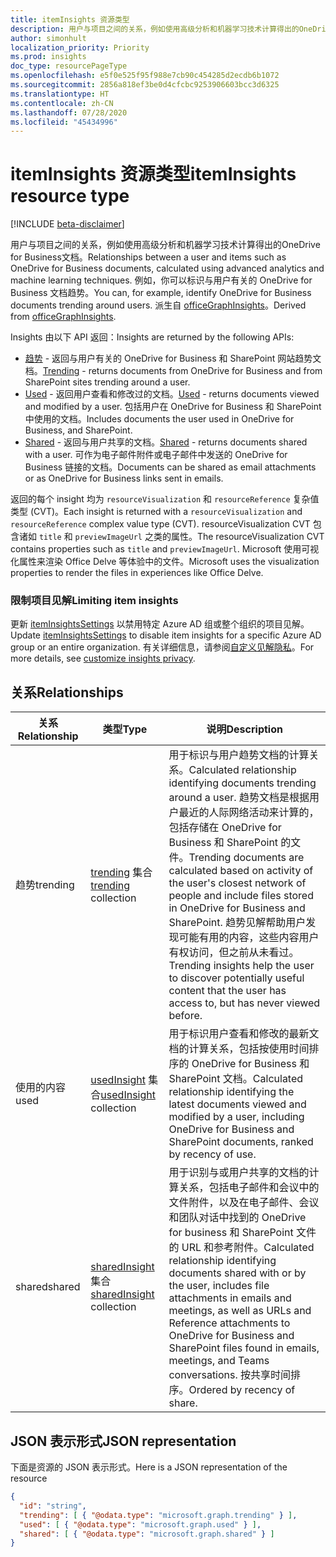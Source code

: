 ```yaml
---
title: itemInsights 资源类型
description: 用户与项目之间的关系，例如使用高级分析和机器学习技术计算得出的OneDrive for Business文档。 例如，你可以标识与用户有关的 OneDrive for Business 文档趋势。
author: simonhult
localization_priority: Priority
ms.prod: insights
doc_type: resourcePageType
ms.openlocfilehash: e5f0e525f95f988e7cb90c454285d2ecdb6b1072
ms.sourcegitcommit: 2856a818ef3be0d4cfcbc9253906603bcc3d6325
ms.translationtype: HT
ms.contentlocale: zh-CN
ms.lasthandoff: 07/28/2020
ms.locfileid: "45434996"
---
```

# <a name="iteminsights-resource-type"></a><span data-ttu-id="bea06-104">itemInsights 资源类型</span><span class="sxs-lookup"><span data-stu-id="bea06-104">itemInsights resource type</span></span>

[!INCLUDE [beta-disclaimer](../../includes/beta-disclaimer.md)]

<span data-ttu-id="bea06-105">用户与项目之间的关系，例如使用高级分析和机器学习技术计算得出的OneDrive for Business文档。</span><span class="sxs-lookup"><span data-stu-id="bea06-105">Relationships between a user and items such as OneDrive for Business documents, calculated using advanced analytics and machine learning techniques.</span></span> <span data-ttu-id="bea06-106">例如，你可以标识与用户有关的 OneDrive for Business 文档趋势。</span><span class="sxs-lookup"><span data-stu-id="bea06-106">You can, for example, identify OneDrive for Business documents trending around users.</span></span> <span data-ttu-id="bea06-107">派生自 [officeGraphInsights](officegraphinsights.md)。</span><span class="sxs-lookup"><span data-stu-id="bea06-107">Derived from [officeGraphInsights](officegraphinsights.md).</span></span>

<span data-ttu-id="bea06-108">Insights 由以下 API 返回：</span><span class="sxs-lookup"><span data-stu-id="bea06-108">Insights are returned by the following APIs:</span></span>

- <span data-ttu-id="bea06-109">[趋势](insights-trending.md) - 返回与用户有关的 OneDrive for Business 和 SharePoint 网站趋势文档。</span><span class="sxs-lookup"><span data-stu-id="bea06-109">[Trending](insights-trending.md) - returns documents from OneDrive for Business and from SharePoint sites trending around a user.</span></span>
- <span data-ttu-id="bea06-110">[Used](insights-used.md) - 返回用户查看和修改过的文档。</span><span class="sxs-lookup"><span data-stu-id="bea06-110">[Used](insights-used.md) - returns documents viewed and modified by a user.</span></span> <span data-ttu-id="bea06-111">包括用户在 OneDrive for Business 和 SharePoint 中使用的文档。</span><span class="sxs-lookup"><span data-stu-id="bea06-111">Includes documents the user used in OneDrive for Business, and SharePoint.</span></span>
- <span data-ttu-id="bea06-112">[Shared](insights-shared.md) - 返回与用户共享的文档。</span><span class="sxs-lookup"><span data-stu-id="bea06-112">[Shared](insights-shared.md) - returns documents shared with a user.</span></span> <span data-ttu-id="bea06-113">可作为电子邮件附件或电子邮件中发送的 OneDrive for Business 链接的文档。</span><span class="sxs-lookup"><span data-stu-id="bea06-113">Documents can be shared as email attachments or as OneDrive for Business links sent in emails.</span></span>

<span data-ttu-id="bea06-114">返回的每个 insight 均为 `resourceVisualization` 和 `resourceReference` 复杂值类型 (CVT)。</span><span class="sxs-lookup"><span data-stu-id="bea06-114">Each insight is returned with a `resourceVisualization` and `resourceReference` complex value type (CVT).</span></span> <span data-ttu-id="bea06-115">resourceVisualization CVT 包含诸如 `title` 和 `previewImageUrl` 之类的属性。</span><span class="sxs-lookup"><span data-stu-id="bea06-115">The resourceVisualization CVT contains properties such as `title` and `previewImageUrl`.</span></span> <span data-ttu-id="bea06-116">Microsoft 使用可视化属性来渲染 Office Delve 等体验中的文件。</span><span class="sxs-lookup"><span data-stu-id="bea06-116">Microsoft uses the visualization properties to render the files in experiences like Office Delve.</span></span>

### <a name="limiting-item-insights"></a><span data-ttu-id="bea06-117">限制项目见解</span><span class="sxs-lookup"><span data-stu-id="bea06-117">Limiting item insights</span></span>

<span data-ttu-id="bea06-118">更新 [itemInsightsSettings](iteminsightssettings.md) 以禁用特定 Azure AD 组或整个组织的项目见解。</span><span class="sxs-lookup"><span data-stu-id="bea06-118">Update [itemInsightsSettings](iteminsightssettings.md) to disable item insights for a specific Azure AD group or an entire organization.</span></span> <span data-ttu-id="bea06-119">有关详细信息，请参阅[自定义见解隐私](/graph/insights-customize-item-insights-privacy?view=graph-rest-1.0)。</span><span class="sxs-lookup"><span data-stu-id="bea06-119">For more details, see [customize insights privacy](/graph/insights-customize-item-insights-privacy?view=graph-rest-1.0).</span></span>

## <a name="relationships"></a><span data-ttu-id="bea06-120">关系</span><span class="sxs-lookup"><span data-stu-id="bea06-120">Relationships</span></span>

| <span data-ttu-id="bea06-121">关系</span><span class="sxs-lookup"><span data-stu-id="bea06-121">Relationship</span></span>      | <span data-ttu-id="bea06-122">类型</span><span class="sxs-lookup"><span data-stu-id="bea06-122">Type</span></span>          | <span data-ttu-id="bea06-123">说明</span><span class="sxs-lookup"><span data-stu-id="bea06-123">Description</span></span>  |
| ------------- |---------------| -------------|
| <span data-ttu-id="bea06-124">趋势</span><span class="sxs-lookup"><span data-stu-id="bea06-124">trending</span></span>      | <span data-ttu-id="bea06-125">[trending](insights-trending.md) 集合</span><span class="sxs-lookup"><span data-stu-id="bea06-125">[trending](insights-trending.md) collection</span></span>       | <span data-ttu-id="bea06-126">用于标识与用户趋势文档的计算关系。</span><span class="sxs-lookup"><span data-stu-id="bea06-126">Calculated relationship identifying documents trending around a user.</span></span> <span data-ttu-id="bea06-127">趋势文档是根据用户最近的人际网络活动来计算的，包括存储在 OneDrive for Business 和 SharePoint 的文件。</span><span class="sxs-lookup"><span data-stu-id="bea06-127">Trending documents are calculated based on activity of the user's closest network of people and include files stored in OneDrive for Business and SharePoint.</span></span> <span data-ttu-id="bea06-128">趋势见解帮助用户发现可能有用的内容，这些内容用户有权访问，但之前从未看过。</span><span class="sxs-lookup"><span data-stu-id="bea06-128">Trending insights help the user to discover potentially useful content that the user has access to, but has never viewed before.</span></span>|
| <span data-ttu-id="bea06-129">使用的内容</span><span class="sxs-lookup"><span data-stu-id="bea06-129">used</span></span>      | <span data-ttu-id="bea06-130">[usedInsight](insights-used.md) 集合</span><span class="sxs-lookup"><span data-stu-id="bea06-130">[usedInsight](insights-used.md) collection</span></span>        | <span data-ttu-id="bea06-131">用于标识用户查看和修改的最新文档的计算关系，包括按使用时间排序的 OneDrive for Business 和 SharePoint 文档。</span><span class="sxs-lookup"><span data-stu-id="bea06-131">Calculated relationship identifying the latest documents viewed and modified by a user, including OneDrive for Business and SharePoint documents, ranked by recency of use.</span></span>|
| <span data-ttu-id="bea06-132">shared</span><span class="sxs-lookup"><span data-stu-id="bea06-132">shared</span></span>        | <span data-ttu-id="bea06-133">[sharedInsight](insights-shared.md) 集合</span><span class="sxs-lookup"><span data-stu-id="bea06-133">[sharedInsight](insights-shared.md) collection</span></span>        | <span data-ttu-id="bea06-134">用于识别与或用户共享的文档的计算关系，包括电子邮件和会议中的文件附件，以及在电子邮件、会议和团队对话中找到的 OneDrive for business 和 SharePoint 文件的 URL 和参考附件。</span><span class="sxs-lookup"><span data-stu-id="bea06-134">Calculated relationship identifying documents shared with or by the user, includes file attachments in emails and meetings, as well as URLs and Reference attachments to OneDrive for Business and SharePoint files found in emails, meetings, and Teams conversations.</span></span> <span data-ttu-id="bea06-135">按共享时间排序。</span><span class="sxs-lookup"><span data-stu-id="bea06-135">Ordered by recency of share.</span></span>|


## <a name="json-representation"></a><span data-ttu-id="bea06-136">JSON 表示形式</span><span class="sxs-lookup"><span data-stu-id="bea06-136">JSON representation</span></span>

<span data-ttu-id="bea06-137">下面是资源的 JSON 表示形式。</span><span class="sxs-lookup"><span data-stu-id="bea06-137">Here is a JSON representation of the resource</span></span>
<!-- {
  "blockType": "resource",
  "keyProperty":"id",
  "baseType":"microsoft.graph.officeGraphInsights",
  "optionalProperties": [
    "trending",
    "used",
    "shared"
  ],
  "@odata.type": "microsoft.graph.itemInsights"
}-->

```json
{
  "id": "string",
  "trending": [ { "@odata.type": "microsoft.graph.trending" } ],
  "used": [ { "@odata.type": "microsoft.graph.used" } ],
  "shared": [ { "@odata.type": "microsoft.graph.shared" } ]
}
```
